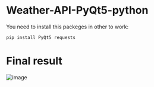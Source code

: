 # Weather-API-PyQt5-python



You need to install this packeges in other to work:
```
pip install PyQt5 requests
```

# Final result
![image](https://github.com/user-attachments/assets/f65c23fb-13cc-4907-8ab2-517669d85db7)
